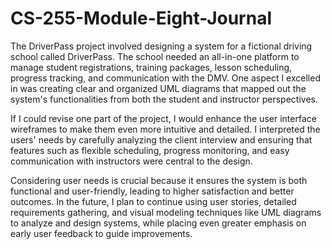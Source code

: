 # CS-255-Module-Eight-Journal

The DriverPass project involved designing a system for a fictional driving school called DriverPass. The school needed an all-in-one platform to manage student registrations, training packages, lesson scheduling, progress tracking, and communication with the DMV. One aspect I excelled in was creating clear and organized UML diagrams that mapped out the system's functionalities from both the student and instructor perspectives. 

If I could revise one part of the project, I would enhance the user interface wireframes to make them even more intuitive and detailed. I interpreted the users' needs by carefully analyzing the client interview and ensuring that features such as flexible scheduling, progress monitoring, and easy communication with instructors were central to the design. 

Considering user needs is crucial because it ensures the system is both functional and user-friendly, leading to higher satisfaction and better outcomes. In the future, I plan to continue using user stories, detailed requirements gathering, and visual modeling techniques like UML diagrams to analyze and design systems, while placing even greater emphasis on early user feedback to guide improvements.
